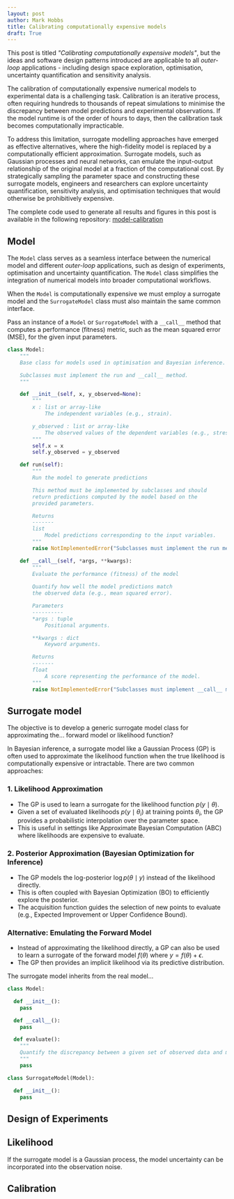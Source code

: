 ```yaml
---
layout: post
author: Mark Hobbs
title: Calibrating computationally expensive models 
draft: True
---
```


This post is titled *"Calibrating computationally expensive models"*, but the ideas and software design patterns introduced are applicable to all *outer-loop* applications - including design space exploration, optimisation, uncertainty quantification and sensitivity analysis.

The calibration of computationally expensive numerical models to experimental data is a challenging task. Calibration is an iterative process, often requiring hundreds to thousands of repeat simulations to minimise the discrepancy between model predictions and experimental observations. If the model runtime is of the order of hours to days, then the calibration task becomes computationally impracticable.

To address this limitation, surrogate modelling approaches have emerged as effective alternatives, where the high-fidelity model is replaced by a computationally efficient approximation. Surrogate models, such as Gaussian processes and neural networks, can emulate the input-output relationship of the original model at a fraction of the computational cost. By strategically sampling the parameter space and constructing these surrogate models, engineers and researchers can explore uncertainty quantification, sensitivity analysis, and optimisation techniques that would otherwise be prohibitively expensive.

The complete code used to generate all results and figures in this post is available in the following repository: [model-calibration](https://github.com/mark-hobbs/articles/tree/main/model-calibration)

## Model

The `Model` class serves as a seamless interface between the numerical model and different *outer-loop* applications, such as design of experiments, optimisation and uncertainty quantification. The `Model` class simplifies the integration of numerical models into broader computational workflows.

When the `Model` is computationally expensive we must employ a surrogate model and the `SurrogateModel` class must also maintain the same common interface.

Pass an instance of a `Model` or `SurrogateModel` with a `__call__` method that computes a performance (fitness) metric, such as the mean squared error (MSE), for the given input parameters.

```python
class Model:
    """
    Base class for models used in optimisation and Bayesian inference.

    Subclasses must implement the run and __call__ method.
    """

    def __init__(self, x, y_observed=None):
        """
        x : list or array-like
            The independent variables (e.g., strain).

        y_observed : list or array-like
            The observed values of the dependent variables (e.g., stress).
        """
        self.x = x
        self.y_observed = y_observed

    def run(self):
        """
        Run the model to generate predictions

        This method must be implemented by subclasses and should
        return predictions computed by the model based on the 
        provided parameters.

        Returns
        -------
        list
            Model predictions corresponding to the input variables.
        """
        raise NotImplementedError("Subclasses must implement the run method.")

    def __call__(self, *args, **kwargs):
        """
        Evaluate the performance (fitness) of the model
        
        Quantify how well the model predictions match 
        the observed data (e.g., mean squared error).

        Parameters
        ----------
        *args : tuple
            Positional arguments.

        **kwargs : dict
            Keyword arguments.

        Returns
        -------
        float
            A score representing the performance of the model.
        """
        raise NotImplementedError("Subclasses must implement __call__ method.")
```

## Surrogate model 

The objective is to develop a generic surrogate model class for approximating the... forward model or likelihood function?

In Bayesian inference, a surrogate model like a Gaussian Process (GP) is often used to approximate the likelihood function when the true likelihood is computationally expensive or intractable. There are two common approaches:

### 1. **Likelihood Approximation**
   - The GP is used to learn a surrogate for the likelihood function $p(y \mid \theta)$.
   - Given a set of evaluated likelihoods $p(y \mid \theta_i)$ at training points $\theta_i$, the GP provides a probabilistic interpolation over the parameter space.
   - This is useful in settings like Approximate Bayesian Computation (ABC) where likelihoods are expensive to evaluate.

### 2. **Posterior Approximation (Bayesian Optimization for Inference)**
   - The GP models the log-posterior $\log p(\theta \mid y)$ instead of the likelihood directly.
   - This is often coupled with Bayesian Optimization (BO) to efficiently explore the posterior.
   - The acquisition function guides the selection of new points to evaluate (e.g., Expected Improvement or Upper Confidence Bound).

### Alternative: **Emulating the Forward Model**
   - Instead of approximating the likelihood directly, a GP can also be used to learn a surrogate of the forward model $f(\theta)$ where $y = f(\theta) + \epsilon$.
   - The GP then provides an implicit likelihood via its predictive distribution.

The surrogate model inherits from the real model...

```python
class Model:

  def __init__():
    pass

  def __call__():
    pass

  def evaluate():
    """
    Quantify the discrepancy between a given set of observed data and model predictions
    """
    pass

class SurrogateModel(Model):

  def __init__():
    pass
```

## Design of Experiments


## Likelihood

If the surrogate model is a Gaussian process, the model uncertainty can be incorporated into the observation noise.

## Calibration